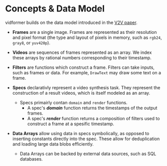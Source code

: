 # Concepts & Data Model

vidformer builds on the data model introduced in the [V2V paper](https://ixlab.github.io/v2v/).

* **Frames** are a single image.
Frames are represented as their resolution and pixel format (the type and layout of pixels in memory, such as `rgb24`, `gray8`, or `yuv420p`).

* **Videos** are sequences of frames represented as an array.
We index these arrays by rational numbers corresponding to their timestamp.

* **Filters** are functions which construct a frame.
Filters can take inputs, such as frames or data.
For example, `DrawText` may draw some text on a frame.

* **Specs** declarativly represent a video synthesis task.
They represent the construction of a result videos, which is itself modeled as an array.
    * Specs primairly contan `domain` and `render` functions.
        * A spec's ***domain*** function returns the timestamps of the output frames.
        * A spec's ***render*** function returns a composition of filters used to construct a frame at a spesific timestamp.

* **Data Arrays** allow using data in specs symbolically, as opposed to inserting constants directly into the spec.
These allow for deduplication and loading large data blobs efficiently.
    * Data Arrays can be backed by external data sources, such as SQL databases.
